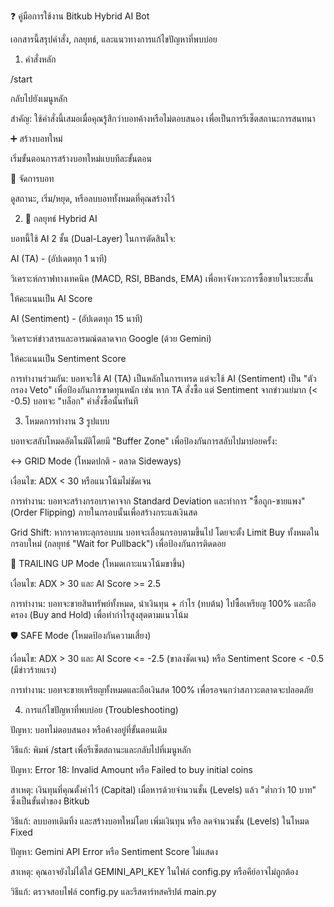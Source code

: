 ❓ คู่มือการใช้งาน Bitkub Hybrid AI Bot

เอกสารนี้สรุปคำสั่ง, กลยุทธ์, และแนวทางการแก้ไขปัญหาที่พบบ่อย

1. คำสั่งหลัก

/start

กลับไปยังเมนูหลัก

สำคัญ: ใช้คำสั่งนี้เสมอเมื่อคุณรู้สึกว่าบอทค้างหรือไม่ตอบสนอง เพื่อเป็นการรีเซ็ตสถานะการสนทนา

➕ สร้างบอทใหม่

เริ่มขั้นตอนการสร้างบอทใหม่แบบทีละขั้นตอน

🤖 จัดการบอท

ดูสถานะ, เริ่ม/หยุด, หรือลบบอททั้งหมดที่คุณสร้างไว้

2. 🧠 กลยุทธ์ Hybrid AI

บอทนี้ใช้ AI 2 ชั้น (Dual-Layer) ในการตัดสินใจ:

AI (TA) - (อัปเดตทุก 1 นาที)

วิเคราะห์กราฟทางเทคนิค (MACD, RSI, BBands, EMA) เพื่อหาจังหวะการซื้อขายในระยะสั้น

ให้คะแนนเป็น AI Score

AI (Sentiment) - (อัปเดตทุก 15 นาที)

วิเคราะห์ข่าวสารและอารมณ์ตลาดจาก Google (ด้วย Gemini)

ให้คะแนนเป็น Sentiment Score

การทำงานร่วมกัน: บอทจะใช้ AI (TA) เป็นหลักในการเทรด แต่จะใช้ AI (Sentiment) เป็น "ตัวกรอง Veto" เพื่อป้องกันการขาดทุนหนัก เช่น หาก TA สั่งซื้อ แต่ Sentiment จากข่าวแย่มาก (< -0.5) บอทจะ "บล็อก" คำสั่งซื้อนั้นทันที

3. โหมดการทำงาน 3 รูปแบบ

บอทจะสลับโหมดอัตโนมัติโดยมี "Buffer Zone" เพื่อป้องกันการสลับไปมาบ่อยครั้ง:

↔️ GRID Mode (โหมดปกติ - ตลาด Sideways)

เงื่อนไข: ADX < 30 หรือแนวโน้มไม่ชัดเจน

การทำงาน: บอทจะสร้างกรอบราคาจาก Standard Deviation และทำการ "ซื้อถูก-ขายแพง" (Order Flipping) ภายในกรอบนั้นเพื่อสร้างกระแสเงินสด

Grid Shift: หากราคาทะลุกรอบบน บอทจะเลื่อนกรอบตามขึ้นไป โดยจะตั้ง Limit Buy ทั้งหมดในกรอบใหม่ (กลยุทธ์ "Wait for Pullback") เพื่อป้องกันการติดดอย

🚀 TRAILING UP Mode (โหมดเกาะแนวโน้มขาขึ้น)

เงื่อนไข: ADX > 30 และ AI Score >= 2.5

การทำงาน: บอทจะขายสินทรัพย์ทั้งหมด, นำเงินทุน + กำไร (ทบต้น) ไปซื้อเหรียญ 100% และถือครอง (Buy and Hold) เพื่อทำกำไรสูงสุดตามแนวโน้ม

🛡️ SAFE Mode (โหมดป้องกันความเสี่ยง)

เงื่อนไข: ADX > 30 และ AI Score <= -2.5 (ขาลงชัดเจน) หรือ Sentiment Score < -0.5 (มีข่าวร้ายแรง)

การทำงาน: บอทจะขายเหรียญทั้งหมดและถือเงินสด 100% เพื่อรอจนกว่าสภาวะตลาดจะปลอดภัย

4. การแก้ไขปัญหาที่พบบ่อย (Troubleshooting)

ปัญหา: บอทไม่ตอบสนอง หรือค้างอยู่ที่ขั้นตอนเดิม

วิธีแก้: พิมพ์ /start เพื่อรีเซ็ตสถานะและกลับไปที่เมนูหลัก

ปัญหา: Error 18: Invalid Amount หรือ Failed to buy initial coins

สาเหตุ: เงินทุนที่คุณตั้งค่าไว้ (Capital) เมื่อหารด้วยจำนวนชั้น (Levels) แล้ว "ต่ำกว่า 10 บาท" ซึ่งเป็นขั้นต่ำของ Bitkub

วิธีแก้: ลบบอทเดิมทิ้ง และสร้างบอทใหม่โดย เพิ่มเงินทุน หรือ ลดจำนวนชั้น (Levels) ในโหมด Fixed

ปัญหา: Gemini API Error หรือ Sentiment Score ไม่แสดง

สาเหตุ: คุณอาจยังไม่ได้ใส่ GEMINI_API_KEY ในไฟล์ config.py หรือคีย์อาจไม่ถูกต้อง

วิธีแก้: ตรวจสอบไฟล์ config.py และรีสตาร์ทสคริปต์ main.py